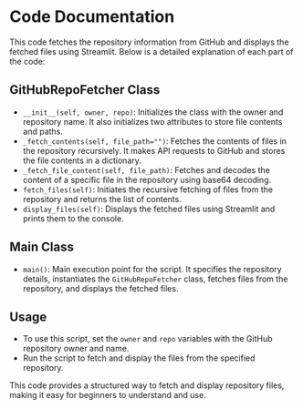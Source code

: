 # Code Documentation

This code fetches the repository information from GitHub and displays the fetched files using Streamlit. Below is a detailed explanation of each part of the code:

## GitHubRepoFetcher Class
- `__init__(self, owner, repo)`: Initializes the class with the owner and repository name. It also initializes two attributes to store file contents and paths.
- `_fetch_contents(self, file_path="")`: Fetches the contents of files in the repository recursively. It makes API requests to GitHub and stores the file contents in a dictionary.
- `_fetch_file_content(self, file_path)`: Fetches and decodes the content of a specific file in the repository using base64 decoding.
- `fetch_files(self)`: Initiates the recursive fetching of files from the repository and returns the list of contents.
- `display_files(self)`: Displays the fetched files using Streamlit and prints them to the console.

## Main Class
- `main()`: Main execution point for the script. It specifies the repository details, instantiates the `GitHubRepoFetcher` class, fetches files from the repository, and displays the fetched files.

## Usage
- To use this script, set the `owner` and `repo` variables with the GitHub repository owner and name.
- Run the script to fetch and display the files from the specified repository.

This code provides a structured way to fetch and display repository files, making it easy for beginners to understand and use.